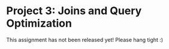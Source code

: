 # Project 3: Joins and Query Optimization

This assignment has not been released yet! Please hang tight :) 
